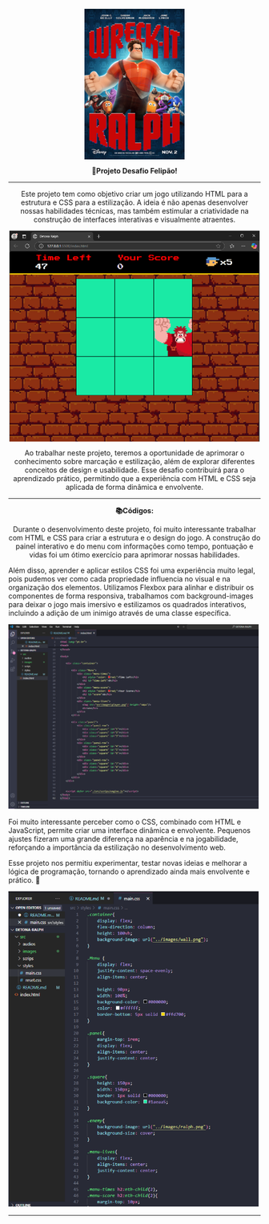 <p align="center">
    <img 
        src="src\images\Wreck_It_Ralph.png"
        style="width: 200px; height: 300px; display: block; margin: 0 auto;" 
    />
</p>

<p align="center">
    <strong>🚀Projeto Desafio Felipão!</strong>
</p>

---

<p align="center">
    Este projeto tem como objetivo criar um jogo utilizando HTML para a estrutura e CSS para a estilização. A ideia é não apenas desenvolver nossas habilidades técnicas, mas também estimular a criatividade na construção de interfaces interativas e visualmente atraentes.
</p>

<p align="center">
    <img 
        src="src\images\print tela.PNG"
        style="width: 500px; height: auto; display: block; margin: 0 auto;" 
    />
</p>

<p align="center">
    Ao trabalhar neste projeto, teremos a oportunidade de aprimorar o conhecimento sobre marcação e estilização, além de explorar diferentes conceitos de design e usabilidade. Esse desafio contribuirá para o aprendizado prático, permitindo que a experiência com HTML e CSS seja aplicada de forma dinâmica e envolvente.
</p>

---

<p align="center">
    <strong>📚Códigos:</strong>
</p>

<p align="center">
Durante o desenvolvimento deste projeto, foi muito interessante trabalhar com HTML e CSS para criar a estrutura e o design do jogo. A construção do painel interativo e do menu com informações como tempo, pontuação e vidas foi um ótimo exercício para aprimorar nossas habilidades.

Além disso, aprender e aplicar estilos CSS foi uma experiência muito legal, pois pudemos ver como cada propriedade influencia no visual e na organização dos elementos. Utilizamos Flexbox para alinhar e distribuir os componentes de forma responsiva, trabalhamos com background-images para deixar o jogo mais imersivo e estilizamos os quadrados interativos, incluindo a adição de um inimigo através de uma classe específica.

<img
    src="src\images\tela vscode.PNG"
  style="width: 500px; height: 300;"
/>

Foi muito interessante perceber como o CSS, combinado com HTML e JavaScript, permite criar uma interface dinâmica e envolvente. Pequenos ajustes fizeram uma grande diferença na aparência e na jogabilidade, reforçando a importância da estilização no desenvolvimento web.

Esse projeto nos permitiu experimentar, testar novas ideias e melhorar a lógica de programação, tornando o aprendizado ainda mais envolvente e prático. 🚀

<img
    src="src\images\style.PNG"
  style=" align: center; width: 500px; height: 300;"
/>
</p>

---